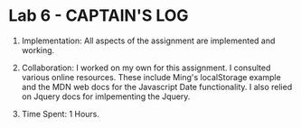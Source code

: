 # Lab 6 - CAPTAIN'S LOG

1. Implementation:
        All aspects of the assignment are implemented and working.

2. Collaboration: 
        I worked on my own for this assignment. I consulted 
        various online resources. These include Ming's 
        localStorage example and the MDN web docs for the
        Javascript Date functionality. I also relied on 
        Jquery docs for imlpementing the Jquery.

3. Time Spent:
        1 Hours.
